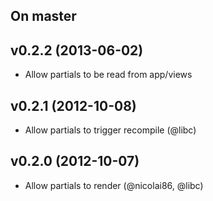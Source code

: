 ## On master

## v0.2.2 (2013-06-02)

* Allow partials to be read from app/views

## v0.2.1 (2012-10-08)

* Allow partials to trigger recompile (@libc)

## v0.2.0 (2012-10-07)

* Allow partials to render (@nicolai86, @libc)

